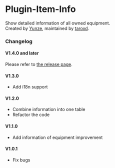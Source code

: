 # Plugin-Item-Info
Show detailed information of all owned equipment.  
Created by [Yunze](https://github.com/myzwillmake), maintained by [taroxd](https://github.com/taroxd).

### Changelog

#### V1.4.0 and later
Please refer to [the release page](https://github.com/poooi/plugin-item-info/releases).

#### V1.3.0
* Add i18n support

#### V1.2.0
* Combine information into one table
* Refactor the code

#### V1.1.0
* Add information of equipment improvement

#### V1.0.1
* Fix bugs

